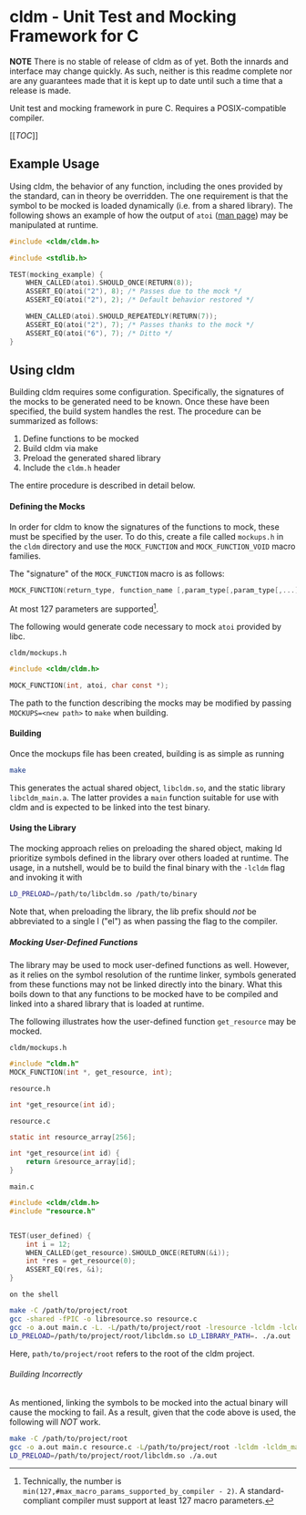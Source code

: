 # cldm - Unit Test and Mocking Framework for C

**NOTE** There is no stable of release of cldm as of yet. Both the innards and interface may change quickly. As such, neither is this readme complete nor are any guarantees made that it is kept up to date until such a time that a release is made.

Unit test and mocking framework in pure C. Requires a POSIX-compatible compiler. 

[[_TOC_]]

## Example Usage

Using cldm, the behavior of any function, including the ones provided by the standard, can in theory be overridden. The one requirement is that the symbol to be mocked is loaded dynamically (i.e. from a shared library). The following shows an example of how the output of `atoi` ([man page](https://man.archlinux.org/man/atoi.3)) may be manipulated at runtime.

```c
#include <cldm/cldm.h>

#include <stdlib.h>

TEST(mocking_example) {
    WHEN_CALLED(atoi).SHOULD_ONCE(RETURN(8));
    ASSERT_EQ(atoi("2"), 8); /* Passes due to the mock */
    ASSERT_EQ(atoi("2"), 2); /* Default behavior restored */

    WHEN_CALLED(atoi).SHOULD_REPEATEDLY(RETURN(7));
    ASSERT_EQ(atoi("2"), 7); /* Passes thanks to the mock */
    ASSERT_EQ(atoi("6"), 7); /* Ditto */
}

```

## Using cldm

Building cldm requires some configuration. Specifically, the signatures of the mocks to be generated need to be known. Once these have been specified, the build system handles the rest. The procedure can be summarized as follows:

1. Define functions to be mocked
2. Build cldm via make
3. Preload the generated shared library
4. Include the `cldm.h` header

The entire procedure is described in detail below.

#### Defining the Mocks

In order for cldm to know the signatures of the functions to mock, these must be specified by the user. To do this, create a file called `mockups.h` in the `cldm` directory and use the `MOCK_FUNCTION` and `MOCK_FUNCTION_VOID` macro families.

The "signature" of the `MOCK_FUNCTION` macro is as follows:
```c
MOCK_FUNCTION(return_type, function_name [,param_type[,param_type[,...]]]).
```
At most 127 parameters are supported[^1].

The following would generate code necessary to mock `atoi` provided by libc.

`cldm/mockups.h`
```c
#include <cldm/cldm.h>

MOCK_FUNCTION(int, atoi, char const *);
```

The path to the function describing the mocks may be modified by passing `MOCKUPS=<new path>` to `make` when building.

#### Building

Once the mockups file has been created, building is as simple as running

```sh
make
```

This generates the actual shared object, `libcldm.so`, and the static library `libcldm_main.a`. The latter provides a `main` function suitable for use with cldm and is expected to be linked into the test binary.

#### Using the Library

The mocking approach relies on preloading the shared object, making ld prioritize symbols defined in the library over others loaded at runtime. The usage, in a nutshell, would be to build the final binary with the `-lcldm` flag and invoking it with

```sh
LD_PRELOAD=/path/to/libcldm.so /path/to/binary
```

Note that, when preloading the library, the lib prefix should _not_ be abbreviated to a single l ("el") as when passing the flag to the compiler.

##### Mocking User-Defined Functions

The library may be used to mock user-defined functions as well. However, as it relies on the symbol resolution of the runtime linker, symbols generated from these functions may not be linked directly into the binary. What this boils down to that any functions to be mocked have to be compiled and linked into a shared library that is loaded at runtime. 

The following illustrates how the user-defined function `get_resource` may be mocked.

`cldm/mockups.h`
```c
#include "cldm.h"
MOCK_FUNCTION(int *, get_resource, int);
```

`resource.h`
```c
int *get_resource(int id);
```

`resource.c`
```c
static int resource_array[256];

int *get_resource(int id) {
    return &resource_array[id];
}
```

`main.c`
```c
#include <cldm/cldm.h>
#include "resource.h"


TEST(user_defined) {
    int i = 12;
    WHEN_CALLED(get_resource).SHOULD_ONCE(RETURN(&i));
    int *res = get_resource(0);
    ASSERT_EQ(res, &i);
}
```

`on the shell`
```sh
make -C /path/to/project/root
gcc -shared -fPIC -o libresource.so resource.c
gcc -o a.out main.c -L. -L/path/to/project/root -lresource -lcldm -lcldm_main 
LD_PRELOAD=/path/to/project/root/libcldm.so LD_LIBRARY_PATH=. ./a.out
```

Here, `path/to/project/root` refers to the root of the cldm project.

###### Building Incorrectly

As mentioned, linking the symbols to be mocked into the actual binary will cause the mocking to fail. As a result, given that the code above is used, the following will _NOT_ work.

```sh
make -C /path/to/project/root
gcc -o a.out main.c resource.c -L/path/to/project/root -lcldm -lcldm_main 
LD_PRELOAD=/path/to/project/root/libcldm.so ./a.out
```
[^1]: Technically, the number is `min(127,#max_macro_params_supported_by_compiler - 2)`. A standard-compliant compiler must support at least 127 macro parameters.
